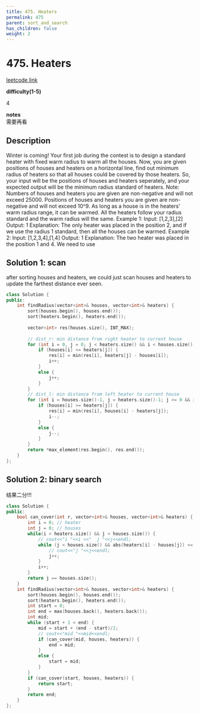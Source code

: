 ```yaml
---
title: 475. Heaters
permalink: 475
parent: sort_and_search
has_children: false
weight: 2
---
```

# 475. Heaters

[leetcode link](https://leetcode.com/problems/heaters/)

**difficulty(1-5)** 

4

**notes**   
需要再看

## Description
Winter is coming! Your first job during the contest is to design a standard heater with fixed warm radius to warm all the houses.
Now, you are given positions of houses and heaters on a horizontal line, find out minimum radius of heaters so that all houses could be covered by those heaters.
So, your input will be the positions of houses and heaters seperately, and your expected output will be the minimum radius standard of heaters.
Note:
Numbers of houses and heaters you are given are non-negative and will not exceed 25000.
Positions of houses and heaters you are given are non-negative and will not exceed 10^9.
As long as a house is in the heaters' warm radius range, it can be warmed.
All the heaters follow your radius standard and the warm radius will the same.
Example 1:
Input: [1,2,3],[2]
Output: 1
Explanation: The only heater was placed in the position 2, and if we use the radius 1 standard, then all the houses can be warmed.
Example 2:
Input: [1,2,3,4],[1,4]
Output: 1
Explanation: The two heater was placed in the position 1 and 4. We need to use

## Solution 1: scan 

after sorting houses and heaters, we could just scan houses and heaters to update the farthest distance ever seen.

```c++
class Solution {
public:
    int findRadius(vector<int>& houses, vector<int>& heaters) {
        sort(houses.begin(), houses.end());
        sort(heaters.begin(), heaters.end());
        
        vector<int> res(houses.size(), INT_MAX);
        
        // dist_r: min distance from right heater to current house
        for (int i = 0, j = 0; j < heaters.size() && i < houses.size(); ) {
            if (houses[i] <= heaters[j]) {
                res[i] = min(res[i], heaters[j] - houses[i]);
                i++;
            }
            else {
                j++;
            }
        }
        // dist_l: min distance from left heater to current house
        for (int i = houses.size()-1, j = heaters.size()-1; j >= 0 && i >= 0;) {
            if (houses[i] >= heaters[j]) {
                res[i] = min(res[i], houses[i] - heaters[j]);
                i--;
            }
            else {
                j--;
            }
        }
        return *max_element(res.begin(), res.end());
    }
};
```

## Solution 2: binary search

结果二分!!!

```c++
class Solution {
public:
    bool can_cover(int r, vector<int>& houses, vector<int>& heaters) {
        int i = 0; // heater
        int j = 0; // houses
        while(i < heaters.size() && j < houses.size()) {
            // cout<<"i "<<i <<"  j "<<j<<endl;
            while (j < houses.size() && abs(heaters[i] - houses[j]) <= r ) {
                // cout<<"j "<<j<<endl;
                j++;
            }
            i++;
        }
        return j == houses.size();
    }
    int findRadius(vector<int>& houses, vector<int>& heaters) {
        sort(houses.begin(), houses.end());
        sort(heaters.begin(), heaters.end());
        int start = 0;
        int end = max(houses.back(), heaters.back());
        int mid;
        while (start + 1 < end) {
            mid = start + (end - start)/2;
            // cout<<"mid "<<mid<<endl;
            if (can_cover(mid, houses, heaters)) {
                end = mid;
            }
            else {
                start = mid;
            }
        }
        if (can_cover(start, houses, heaters)) {
            return start;
        }
        return end;
    }
};
```
<!-- 
Default label
{: .label }

Blue label
{: .label .label-blue }

Stable
{: .label .label-green }

New release
{: .label .label-purple }

Coming soon
{: .label .label-yellow }

Deprecated
{: .label .label-red } -->
